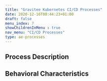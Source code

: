 ```yaml
---
title: "Gravitee Kubernetes CI/CD Processes"
date: 2020-12-16T00:44:23+01:00
draft: false
menu_index: 7
showChildrenInMenu : true
nav_menu: "CI/CD Processes"
type: ae-processes
---
```


## Process Description



## Behavioral Characteristics


<!-- To complete (in the [layouts/general-design/list.html]) -->
